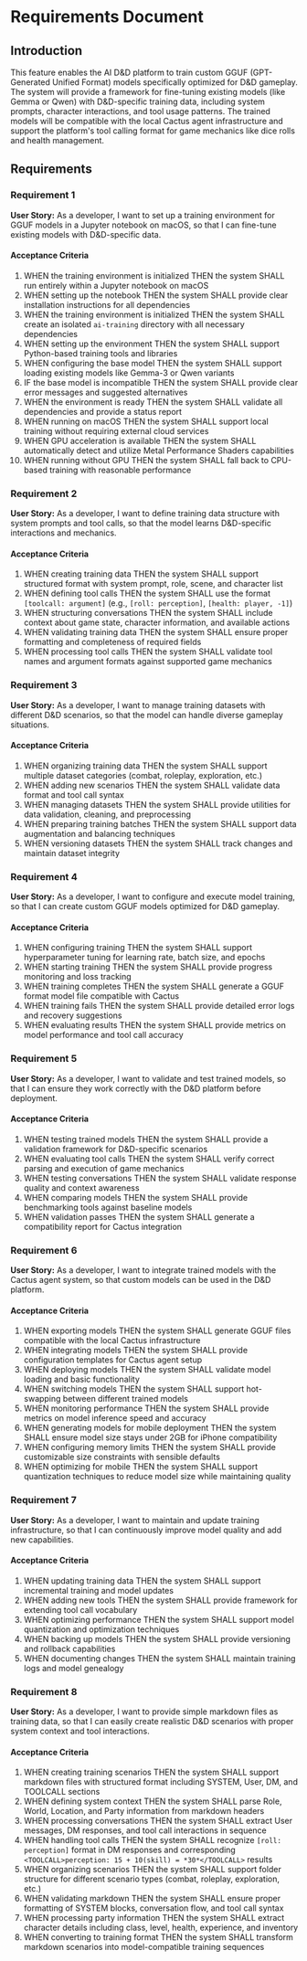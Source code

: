 # Requirements Document

## Introduction

This feature enables the AI D&D platform to train custom GGUF (GPT-Generated Unified Format) models specifically optimized for D&D gameplay. The system will provide a framework for fine-tuning existing models (like Gemma or Qwen) with D&D-specific training data, including system prompts, character interactions, and tool usage patterns. The trained models will be compatible with the local Cactus agent infrastructure and support the platform's tool calling format for game mechanics like dice rolls and health management.

## Requirements

### Requirement 1

**User Story:** As a developer, I want to set up a training environment for GGUF models in a Jupyter notebook on macOS, so that I can fine-tune existing models with D&D-specific data.

#### Acceptance Criteria

1. WHEN the training environment is initialized THEN the system SHALL run entirely within a Jupyter notebook on macOS
2. WHEN setting up the notebook THEN the system SHALL provide clear installation instructions for all dependencies
3. WHEN the training environment is initialized THEN the system SHALL create an isolated `ai-training` directory with all necessary dependencies
4. WHEN setting up the environment THEN the system SHALL support Python-based training tools and libraries
5. WHEN configuring the base model THEN the system SHALL support loading existing models like Gemma-3 or Qwen variants
6. IF the base model is incompatible THEN the system SHALL provide clear error messages and suggested alternatives
7. WHEN the environment is ready THEN the system SHALL validate all dependencies and provide a status report
8. WHEN running on macOS THEN the system SHALL support local training without requiring external cloud services
9. WHEN GPU acceleration is available THEN the system SHALL automatically detect and utilize Metal Performance Shaders capabilities
10. WHEN running without GPU THEN the system SHALL fall back to CPU-based training with reasonable performance

### Requirement 2

**User Story:** As a developer, I want to define training data structure with system prompts and tool calls, so that the model learns D&D-specific interactions and mechanics.

#### Acceptance Criteria

1. WHEN creating training data THEN the system SHALL support structured format with system prompt, role, scene, and character list
2. WHEN defining tool calls THEN the system SHALL use the format `[toolcall: argument]` (e.g., `[roll: perception]`, `[health: player, -1]`)
3. WHEN structuring conversations THEN the system SHALL include context about game state, character information, and available actions
4. WHEN validating training data THEN the system SHALL ensure proper formatting and completeness of required fields
5. WHEN processing tool calls THEN the system SHALL validate tool names and argument formats against supported game mechanics

### Requirement 3

**User Story:** As a developer, I want to manage training datasets with different D&D scenarios, so that the model can handle diverse gameplay situations.

#### Acceptance Criteria

1. WHEN organizing training data THEN the system SHALL support multiple dataset categories (combat, roleplay, exploration, etc.)
2. WHEN adding new scenarios THEN the system SHALL validate data format and tool call syntax
3. WHEN managing datasets THEN the system SHALL provide utilities for data validation, cleaning, and preprocessing
4. WHEN preparing training batches THEN the system SHALL support data augmentation and balancing techniques
5. WHEN versioning datasets THEN the system SHALL track changes and maintain dataset integrity

### Requirement 4

**User Story:** As a developer, I want to configure and execute model training, so that I can create custom GGUF models optimized for D&D gameplay.

#### Acceptance Criteria

1. WHEN configuring training THEN the system SHALL support hyperparameter tuning for learning rate, batch size, and epochs
2. WHEN starting training THEN the system SHALL provide progress monitoring and loss tracking
3. WHEN training completes THEN the system SHALL generate a GGUF format model file compatible with Cactus
4. WHEN training fails THEN the system SHALL provide detailed error logs and recovery suggestions
5. WHEN evaluating results THEN the system SHALL provide metrics on model performance and tool call accuracy

### Requirement 5

**User Story:** As a developer, I want to validate and test trained models, so that I can ensure they work correctly with the D&D platform before deployment.

#### Acceptance Criteria

1. WHEN testing trained models THEN the system SHALL provide a validation framework for D&D-specific scenarios
2. WHEN evaluating tool calls THEN the system SHALL verify correct parsing and execution of game mechanics
3. WHEN testing conversations THEN the system SHALL validate response quality and context awareness
4. WHEN comparing models THEN the system SHALL provide benchmarking tools against baseline models
5. WHEN validation passes THEN the system SHALL generate a compatibility report for Cactus integration

### Requirement 6

**User Story:** As a developer, I want to integrate trained models with the Cactus agent system, so that custom models can be used in the D&D platform.

#### Acceptance Criteria

1. WHEN exporting models THEN the system SHALL generate GGUF files compatible with the local Cactus infrastructure
2. WHEN integrating models THEN the system SHALL provide configuration templates for Cactus agent setup
3. WHEN deploying models THEN the system SHALL validate model loading and basic functionality
4. WHEN switching models THEN the system SHALL support hot-swapping between different trained models
5. WHEN monitoring performance THEN the system SHALL provide metrics on model inference speed and accuracy
6. WHEN generating models for mobile deployment THEN the system SHALL ensure model size stays under 2GB for iPhone compatibility
7. WHEN configuring memory limits THEN the system SHALL provide customizable size constraints with sensible defaults
8. WHEN optimizing for mobile THEN the system SHALL support quantization techniques to reduce model size while maintaining quality

### Requirement 7

**User Story:** As a developer, I want to maintain and update training infrastructure, so that I can continuously improve model quality and add new capabilities.

#### Acceptance Criteria

1. WHEN updating training data THEN the system SHALL support incremental training and model updates
2. WHEN adding new tools THEN the system SHALL provide framework for extending tool call vocabulary
3. WHEN optimizing performance THEN the system SHALL support model quantization and optimization techniques
4. WHEN backing up models THEN the system SHALL provide versioning and rollback capabilities
5. WHEN documenting changes THEN the system SHALL maintain training logs and model genealogy

### Requirement 8

**User Story:** As a developer, I want to provide simple markdown files as training data, so that I can easily create realistic D&D scenarios with proper system context and tool interactions.

#### Acceptance Criteria

1. WHEN creating training scenarios THEN the system SHALL support markdown files with structured format including SYSTEM, User, DM, and TOOLCALL sections
2. WHEN defining system context THEN the system SHALL parse Role, World, Location, and Party information from markdown headers
3. WHEN processing conversations THEN the system SHALL extract User messages, DM responses, and tool call interactions in sequence
4. WHEN handling tool calls THEN the system SHALL recognize `[roll: perception]` format in DM responses and corresponding `<TOOLCALL>perception: 15 + 10(skill) = *30*</TOOLCALL>` results
5. WHEN organizing scenarios THEN the system SHALL support folder structure for different scenario types (combat, roleplay, exploration, etc.)
6. WHEN validating markdown THEN the system SHALL ensure proper formatting of SYSTEM blocks, conversation flow, and tool call syntax
7. WHEN processing party information THEN the system SHALL extract character details including class, level, health, experience, and inventory
8. WHEN converting to training format THEN the system SHALL transform markdown scenarios into model-compatible training sequences
